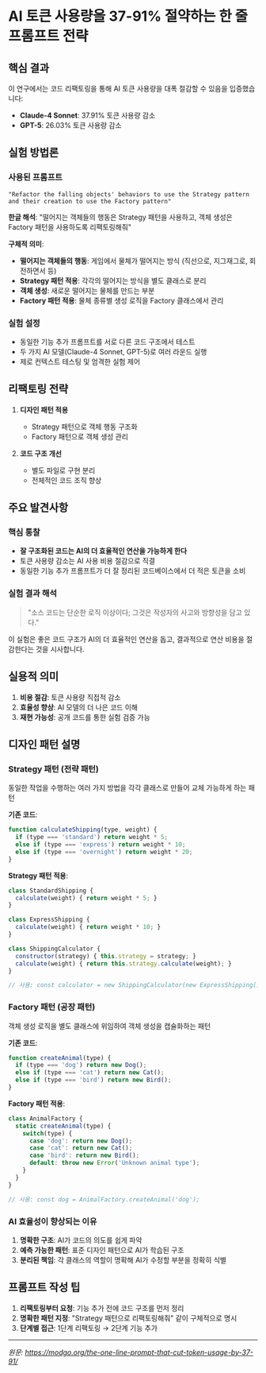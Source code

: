 # AI 토큰 사용량을 37-91% 절약하는 한 줄 프롬프트 전략

## 핵심 결과

이 연구에서는 코드 리팩토링을 통해 AI 토큰 사용량을 대폭 절감할 수 있음을 입증했습니다:
- **Claude-4 Sonnet**: 37.91% 토큰 사용량 감소
- **GPT-5**: 26.03% 토큰 사용량 감소

## 실험 방법론

### 사용된 프롬프트
```
"Refactor the falling objects' behaviors to use the Strategy pattern and their creation to use the Factory pattern"
```

**한글 해석**:
"떨어지는 객체들의 행동은 Strategy 패턴을 사용하고, 객체 생성은 Factory 패턴을 사용하도록 리팩토링해줘"

**구체적 의미**:
- **떨어지는 객체들의 행동**: 게임에서 물체가 떨어지는 방식 (직선으로, 지그재그로, 회전하면서 등)
- **Strategy 패턴 적용**: 각각의 떨어지는 방식을 별도 클래스로 분리
- **객체 생성**: 새로운 떨어지는 물체를 만드는 부분
- **Factory 패턴 적용**: 물체 종류별 생성 로직을 Factory 클래스에서 관리

### 실험 설정
- 동일한 기능 추가 프롬프트를 서로 다른 코드 구조에서 테스트
- 두 가지 AI 모델(Claude-4 Sonnet, GPT-5)로 여러 라운드 실행
- 제로 컨텍스트 테스팅 및 엄격한 실험 제어

## 리팩토링 전략

1. **디자인 패턴 적용**
   - Strategy 패턴으로 객체 행동 구조화
   - Factory 패턴으로 객체 생성 관리

2. **코드 구조 개선**
   - 별도 파일로 구현 분리
   - 전체적인 코드 조직 향상

## 주요 발견사항

### 핵심 통찰
- **잘 구조화된 코드는 AI의 더 효율적인 연산을 가능하게 한다**
- 토큰 사용량 감소는 AI 사용 비용 절감으로 직결
- 동일한 기능 추가 프롬프트가 더 잘 정리된 코드베이스에서 더 적은 토큰을 소비

### 실험 결과 해석
> "소스 코드는 단순한 로직 이상이다; 그것은 작성자의 사고와 방향성을 담고 있다."

이 실험은 좋은 코드 구조가 AI의 더 효율적인 연산을 돕고, 결과적으로 연산 비용을 절감한다는 것을 시사합니다.

## 실용적 의미

1. **비용 절감**: 토큰 사용량 직접적 감소
2. **효율성 향상**: AI 모델의 더 나은 코드 이해
3. **재현 가능성**: 공개 코드를 통한 실험 검증 가능

## 디자인 패턴 설명

### Strategy 패턴 (전략 패턴)

동일한 작업을 수행하는 여러 가지 방법을 각각 클래스로 만들어 교체 가능하게 하는 패턴

**기존 코드**:
```javascript
function calculateShipping(type, weight) {
  if (type === 'standard') return weight * 5;
  else if (type === 'express') return weight * 10;
  else if (type === 'overnight') return weight * 20;
}
```

**Strategy 패턴 적용**:
```javascript
class StandardShipping {
  calculate(weight) { return weight * 5; }
}

class ExpressShipping {
  calculate(weight) { return weight * 10; }
}

class ShippingCalculator {
  constructor(strategy) { this.strategy = strategy; }
  calculate(weight) { return this.strategy.calculate(weight); }
}

// 사용: const calculator = new ShippingCalculator(new ExpressShipping());
```

### Factory 패턴 (공장 패턴)

객체 생성 로직을 별도 클래스에 위임하여 객체 생성을 캡슐화하는 패턴

**기존 코드**:
```javascript
function createAnimal(type) {
  if (type === 'dog') return new Dog();
  else if (type === 'cat') return new Cat();
  else if (type === 'bird') return new Bird();
}
```

**Factory 패턴 적용**:
```javascript
class AnimalFactory {
  static createAnimal(type) {
    switch(type) {
      case 'dog': return new Dog();
      case 'cat': return new Cat();
      case 'bird': return new Bird();
      default: throw new Error('Unknown animal type');
    }
  }
}

// 사용: const dog = AnimalFactory.createAnimal('dog');
```

### AI 효율성이 향상되는 이유

1. **명확한 구조**: AI가 코드의 의도를 쉽게 파악
2. **예측 가능한 패턴**: 표준 디자인 패턴으로 AI가 학습된 구조
3. **분리된 책임**: 각 클래스의 역할이 명확해 AI가 수정할 부분을 정확히 식별

## 프롬프트 작성 팁

1. **리팩토링부터 요청**: 기능 추가 전에 코드 구조를 먼저 정리
2. **명확한 패턴 지정**: "Strategy 패턴으로 리팩토링해줘" 같이 구체적으로 명시
3. **단계별 접근**: 1단계 리팩토링 → 2단계 기능 추가

---

*원문: https://modgo.org/the-one-line-prompt-that-cut-token-usage-by-37-91/*
